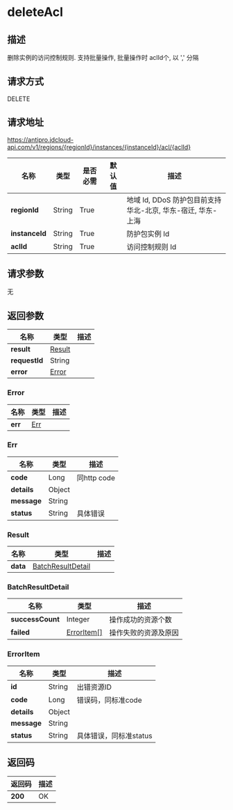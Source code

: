 # deleteAcl


## 描述
删除实例的访问控制规则. 支持批量操作, 批量操作时 aclId个, 以 ',' 分隔

## 请求方式
DELETE

## 请求地址
https://antipro.jdcloud-api.com/v1/regions/{regionId}/instances/{instanceId}/acl/{aclId}

|名称|类型|是否必需|默认值|描述|
|---|---|---|---|---|
|**regionId**|String|True| |地域 Id, DDoS 防护包目前支持华北-北京, 华东-宿迁, 华东-上海|
|**instanceId**|String|True| |防护包实例 Id|
|**aclId**|String|True| |访问控制规则 Id|

## 请求参数
无


## 返回参数
|名称|类型|描述|
|---|---|---|
|**result**|[Result](deleteacl#result)| |
|**requestId**|String| |
|**error**|[Error](deleteacl#error)| |

### <div id="error">Error</div>
|名称|类型|描述|
|---|---|---|
|**err**|[Err](deleteacl#err)| |
### <div id="err">Err</div>
|名称|类型|描述|
|---|---|---|
|**code**|Long|同http code|
|**details**|Object| |
|**message**|String| |
|**status**|String|具体错误|
### <div id="result">Result</div>
|名称|类型|描述|
|---|---|---|
|**data**|[BatchResultDetail](deleteacl#batchresultdetail)| |
### <div id="batchresultdetail">BatchResultDetail</div>
|名称|类型|描述|
|---|---|---|
|**successCount**|Integer|操作成功的资源个数|
|**failed**|[ErrorItem[]](deleteacl#erroritem)|操作失败的资源及原因|
### <div id="erroritem">ErrorItem</div>
|名称|类型|描述|
|---|---|---|
|**id**|String|出错资源ID|
|**code**|Long|错误码，同标准code|
|**details**|Object| |
|**message**|String| |
|**status**|String|具体错误，同标准status|

## 返回码
|返回码|描述|
|---|---|
|**200**|OK|
